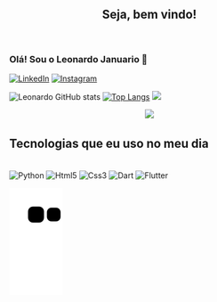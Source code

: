 <div align="center">
<h2> Seja, bem vindo!</h2>
</div>
</br>

### Olá! Sou o Leonardo Januario 👋

[![LinkedIn](https://img.shields.io/badge/LinkedIn-0077B5?style=for-the-badge&logo=linkedin&logoColor=white)](https://www.linkedin.com/in/leojanuario/)
[![Instagram](https://img.shields.io/badge/Instagram-E4405F?style=for-the-badge&logo=instagram&logoColor=white)](https://www.instagram.com/_iaeleo_/)


![Leonardo GitHub stats](https://github-readme-stats.vercel.app/api?username=LeoJanuario&show_icons=true&theme=radical)
[![Top Langs](https://github-readme-stats.vercel.app/api/top-langs/?username=LeoJanuario&hide_progress=true)](https://github.com/LeoJanuario/github-readme-stats)
<img height="140em" src="https://github-readme-stats.vercel.app/api/top-langs/?username=LeoJanuario&layout=compact&langs_count=7&theme=radical"/>
    <p align="center">   <img alingn="center" src="https://profile-counter.glitch.me/LeoJanuario/count.svg" /></p>

## Tecnologias que eu uso no meu dia

<div style="display: inline_block"><br/>
   <img align="center" alt="Python" src="https://img.shields.io/badge/Python-3776AB?style=for-the-badge&logo=python&logoColor=white" />
  
  <img align="center" alt="Html5" src="https://img.shields.io/badge/HTML5-E34F26?style=for-the-badge&logo=html5&logoColor=white" />
  
  <img align="center" alt="Css3" src="https://img.shields.io/badge/CSS3-1572B6?style=for-the-badge&logo=css3&logoColor=white" />
  
  <img align="center" alt="Dart" src="https://img.shields.io/badge/Dart-0175C2?style=for-the-badge&logo=dart&logoColor=white" />
  
  <img align="center" alt="Flutter" src="https://img.shields.io/badge/Flutter-02569B?style=for-the-badge&logo=flutter&logoColor=white" />
 </div>

![snake gif](https://github.com/LeoJanuario/LeoJanuario/blob/output/github-contribution-grid-snake.svg)
